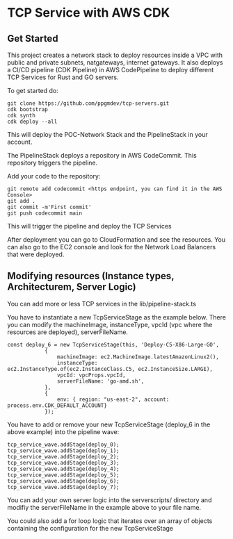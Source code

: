 # TCP Service with AWS CDK

## Get Started
This project creates a network stack to deploy resources inside a VPC with public and private subnets, natgateways, internet gateways.
It also deploys a CI/CD pipeline (CDK Pipeline) in AWS CodePipeline to deploy different TCP Services for Rust and GO servers.

To get started do:

```
git clone https://github.com/ppgmdev/tcp-servers.git
cdk bootstrap
cdk synth
cdk deploy --all
```
This will deploy the POC-Network Stack and the PipelineStack in your account.

The PipelineStack deploys a repository in AWS CodeCommit. This repository triggers the pipeline.

Add your code to the repository:
```
git remote add codecommit <https endpoint, you can find it in the AWS Console>
git add .
git commit -m'First commit'
git push codecommit main
```

This will trigger the pipeline and deploy the TCP Services

After deployment you can go to CloudFormation and see the resources. You can also go to the EC2 console and look for the Network Load Balancers that were deployed.

## Modifying resources (Instance types, Architecturem, Server Logic)
You can add more or less TCP services in the lib/pipeline-stack.ts 

You have to instantiate a new TcpServiceStage as the example below. There you can modify the machineImage, instanceType, vpcId (vpc where the resources are deployed), serverFileName.

```
const deploy_6 = new TcpServiceStage(this, 'Deploy-C5-X86-Large-GO',
            {
                machineImage: ec2.MachineImage.latestAmazonLinux2(),
                instanceType: ec2.InstanceType.of(ec2.InstanceClass.C5, ec2.InstanceSize.LARGE),
                vpcId: vpcProps.vpcId,
                serverFileName: 'go-amd.sh',
            },
            {
                env: { region: "us-east-2", account: process.env.CDK_DEFAULT_ACCOUNT}
            });
```

You have to add or remove your new TcpServiceStage (deploy_6 in the above example) into the pipeline wave:

```
tcp_service_wave.addStage(deploy_0);
tcp_service_wave.addStage(deploy_1);
tcp_service_wave.addStage(deploy_2);
tcp_service_wave.addStage(deploy_3);
tcp_service_wave.addStage(deploy_4);
tcp_service_wave.addStage(deploy_5);
tcp_service_wave.addStage(deploy_6);
tcp_service_wave.addStage(deploy_7);
```

You can add your own server logic into the serverscripts/ directory and modifiy the serverFileName in the example above to your file name.

You could also add a for loop logic that iterates over an array of objects containing the configuration for the new TcpServiceStage